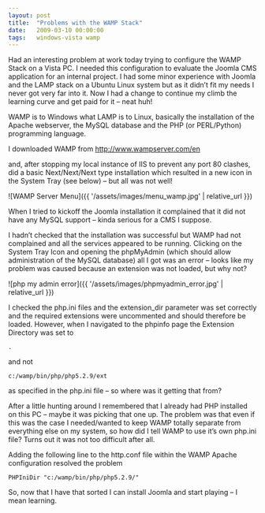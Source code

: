 ```yaml
---
layout: post
title:  "Problems with the WAMP Stack"
date:   2009-03-10 00:00:00
tags:   windows-vista wamp
---
```

Had an interesting problem at work today trying to configure the WAMP Stack on a Vista PC. I needed this configuration to evaluate the Joomla CMS application for an internal project. I had some minor experience with Joomla and the LAMP stack on a Ubuntu Linux system but as it didn’t fit my needs I never got very far into it. Now I had a change to continue my climb the learning curve and get paid for it – neat huh!
<!--more-->
WAMP is to Windows what LAMP is to Linux, basically the installation of the Apache webserver, the MySQL database and the PHP (or PERL/Python) programming language.

I downloaded WAMP from <a href="http://www.wampserver.com/en/" target="_blank">http://www.wampserver.com/en</a>

and, after stopping my local instance of IIS to prevent any port 80 clashes, did a basic Next/Next/Next type installation which resulted in a new icon in the System Tray (see below) – but all was not well!

![WAMP Server Menu]({{ '/assets/images/menu_wamp.jpg' | relative_url }})

When I tried to kickoff the Joomla installation it complained that it did not have any MySQL support – kinda serious for a CMS I suppose.

I hadn’t checked that the installation was successful but WAMP had not complained and all the services appeared to be running. Clicking on the System Tray Icon and opening the phpMyAdmin (which should allow administration of the MySQL database) all I got was an error – looks like my problem was caused because an extension was not loaded, but why not?

![php my admin error]({{ '/assets/images/phpmyadmin_error.jpg' | relative_url }})

I checked the php.ini files and the extension_dir parameter was set correctly and the required extensions were uncommented and should therefore be loaded. However, when I navigated to the phpinfo page the Extension Directory was set to

`.`

and not

`c:/wamp/bin/php/php5.2.9/ext`

as specified in the php.ini file – so where was it getting that from?

After a little hunting around I remembered that I already had PHP installed on this PC – maybe it was picking that one up. The problem was that even if this was the case I needed/wanted to keep WAMP totally separate from everything else on my system, so how did I tell WAMP to use it’s own php.ini file? Turns out it was not too difficult after all.

Adding the following line to the http.conf file within the WAMP Apache configuration resolved the problem

`PHPIniDir "c:/wamp/bin/php/php5.2.9/"`

So, now that I have that sorted I can install Joomla and start playing – I mean learning.